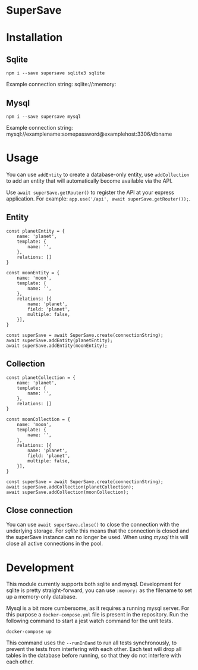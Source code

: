 SuperSave
===========

# Installation

## Sqlite

    npm i --save supersave sqlite3 sqlite

Example connection string: sqlite://:memory:

## Mysql

    npm i --save supersave mysql

Example connection string: mysql://examplename:somepassword@examplehost:3306/dbname

# Usage

You can use `addEntity` to create a database-only entity, use `addCollection` to add an entity that will automatically become available via the API.

Use `await superSave.getRouter()` to register the API at your express application. For example: `app.use('/api', await superSave.getRouter());`.

## Entity

    const planetEntity = {
        name: 'planet',
        template: {
            name: '',
        },
        relations: []
    }

    const moonEntity = {
        name: 'moon',
        template: {
            name: '',
        },
        relations: [{
            name: 'planet',
            field: 'planet',
            multiple: false,
        }],
    }

    const superSave = await SuperSave.create(connectionString);
    await superSave.addEntity(planetEntity);
    await superSave.addEntity(moonEntity);

## Collection

    const planetCollection = {
        name: 'planet',
        template: {
            name: '',
        },
        relations: []
    }

    const moonCollection = {
        name: 'moon',
        template: {
            name: '',
        },
        relations: [{
            name: 'planet',
            field: 'planet',
            multiple: false,
        }],
    }

    const superSave = await SuperSave.create(connectionString);
    await superSave.addCollection(planetCollection);
    await superSave.addCollection(moonCollection);

## Close connection

You can use `await superSave.close()` to close the connection with the underlying storage. For _sqlite_ this means that the connection is closed
and the superSave instance can no longer be used. When using _mysql_ this will close all active connections in the pool.

# Development

This module currently supports both sqlite and mysql. Development for sqlite is pretty straight-forward, 
you can use `:memory:` as the filename to set up a memory-only database.

Mysql is a bit more cumbersome, as it requires a running mysql server. For this purpose a `docker-compose.yml` file is present in the repository. Run
the following command to start a jest watch command for the unit tests.

    docker-compose up

This command uses the `--runInBand` to run all tests synchronously, to prevent the tests from interfering with each other. Each test will drop all tables
in the database before running, so that they do not interfere with each other.
